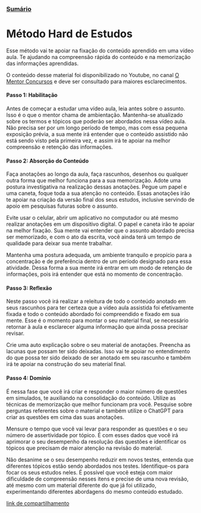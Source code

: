 ### [Sumário](<https://maksoud.github.io/Sumário>)
# Método Hard de Estudos

Esse método vai te apoiar na fixação do conteúdo aprendido em uma vídeo aula. Te ajudando na compreensão rápida do conteúdo e na memorização das informações aprendidas.

O conteúdo desse material foi disponibilizado no Youtube, no canal [O Mentor Concursos](<https://www.youtube.com/watch?v=qw1aBecPRSQ>) e deve ser consultado para maiores esclarecimentos.

#### Passo 1: **Habilitação**

Antes de começar a estudar uma vídeo aula, leia antes sobre o assunto. Isso é o que o mentor chama de ambientação. Mantenha-se atualizado sobre os termos e tópicos que poderão ser abordados nessa vídeo aula. Não precisa ser por um longo período de tempo, mas com essa pequena exposição prévia, a sua mente irá entender que o conteúdo assistido não está sendo visto pela primeira vez, e assim irá te apoiar na melhor compreensão e retenção das informações.

#### Passo 2: **Absorção do Conteúdo**

Faça anotações ao longo da aula, faça rascunhos, desenhos ou qualquer outra forma que melhor funciona para a sua memorização. Adote uma postura investigativa na realização dessas anotações. Pegue um papel e uma caneta, foque toda a sua atenção no conteúdo. Essas anotações irão te apoiar na criação da versão final dos seus estudos, inclusive servindo de apoio em pesquisas futuras sobre o assunto.

Evite usar o celular, abrir um aplicativo no computador ou até mesmo realizar anotações em um dispositivo digital. O papel e caneta irão te apoiar na melhor fixação. Sua mente vai entender que o assunto abordado precisa ser memorizado, e com o ato da escrita, você ainda terá um tempo de qualidade para deixar sua mente trabalhar.

Mantenha uma postura adequada, um ambiente tranquilo e propício para a concentração e de preferência dentro de um período designado para essa atividade. Dessa forma a sua mente irá entrar em um modo de retenção de informações, pois irá entender que está no momento de concentração.

#### Passo 3: **Reflexão**

Neste passo você irá realizar a releitura de todo o conteúdo anotado em seus rascunhos para ter certeza que a vídeo aula assistida foi efetivamente fixada e todo o conteúdo abordado foi compreendido e fixado em sua mente. Esse é o momento para montar o seu material final, se necessário retornar à aula e esclarecer alguma informação que ainda possa precisar revisar. 

Crie uma auto explicação sobre o seu material de anotações. Preencha as lacunas que possam ter sido deixadas. Isso vai te apoiar no entendimento do que possa ter sido deixado de ser anotado em seu rascunho e também irá te apoiar na construção do seu material final.

#### Passo 4: **Domínio**

É nessa fase que você irá criar e responder o maior número de questões em simulados, te auxiliando na consolidação do conteúdo. Utilize as técnicas de memorização que melhor funcionam pra você. Pesquise sobre perguntas referentes sobre o material e também utilize o ChatGPT para criar as questões em cima das suas anotações.

Mensure o tempo que você vai levar para responder as questões e o seu número de assertividade por tópico. É com esses dados que você irá aprimorar o seu desempenho da resolução das questões e identificar os tópicos que precisam de maior atenção na revisão do material.

Não desanime se o seu desempenho reduzir em novos testes, entenda que diferentes tópicos estão sendo abordados nos testes. Identifique-os para focar os seus estudos neles. É possível que você esteja com maior dificuldade de compreensão nesses itens e precise de uma nova revisão, até mesmo com um material diferente do que já foi utilizado, experimentando diferentes abordagens do mesmo conteúdo estudado.

[link de compartilhamento](<https://maksoud.github.io/Mente%20e%20Estudos/Método%20Hard%20de%20Estudos>)